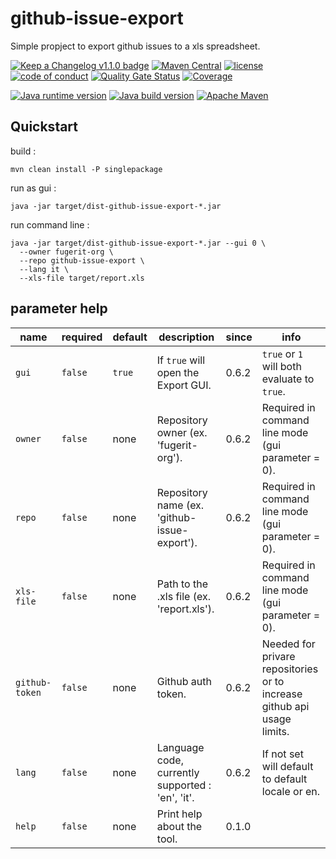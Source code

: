 # github-issue-export

Simple propject to export github issues to a xls spreadsheet.

[![Keep a Changelog v1.1.0 badge](https://img.shields.io/badge/changelog-Keep%20a%20Changelog%20v1.1.0-%23E05735)](https://github.com/fugerit-org/github-issue-export/blob/master/CHANGELOG.md) 
[![Maven Central](https://img.shields.io/maven-central/v/org.fugerit.java/github-issue-export.svg)](https://mvnrepository.com/artifact/org.fugerit.java/github-issue-export)
[![license](https://img.shields.io/badge/License-Apache%20License%202.0-teal.svg)](https://opensource.org/licenses/Apache-2.0)
[![code of conduct](https://img.shields.io/badge/conduct-Contributor%20Covenant-purple.svg)](https://github.com/fugerit-org/fj-universe/blob/main/CODE_OF_CONDUCT.md)
[![Quality Gate Status](https://sonarcloud.io/api/project_badges/measure?project=fugerit-org_github-issue-export&metric=alert_status)](https://sonarcloud.io/summary/new_code?id=fugerit-org_github-issue-export)
[![Coverage](https://sonarcloud.io/api/project_badges/measure?project=fugerit-org_github-issue-export&metric=coverage)](https://sonarcloud.io/summary/new_code?id=fugerit-org_github-issue-export)

[![Java runtime version](https://img.shields.io/badge/run%20on-java%208+-%23113366.svg?style=for-the-badge&logo=openjdk&logoColor=white)](https://universe.fugerit.org/src/docs/versions/java8.html)
[![Java build version](https://img.shields.io/badge/build%20on-java%2011+-%23ED8B00.svg?style=for-the-badge&logo=openjdk&logoColor=white)](https://universe.fugerit.org/src/docs/versions/java11.html)
[![Apache Maven](https://img.shields.io/badge/Apache%20Maven-3.9.0+-C71A36?style=for-the-badge&logo=Apache%20Maven&logoColor=white)](https://universe.fugerit.org/src/docs/versions/maven3_9.html)

## Quickstart

build : 

`mvn clean install -P singlepackage`

run as gui : 

`java -jar target/dist-github-issue-export-*.jar`

run command line : 

``` 
java -jar target/dist-github-issue-export-*.jar --gui 0 \
  --owner fugerit-org \
  --repo github-issue-export \
  --lang it \
  --xls-file target/report.xls 
```

## **parameter help**  

| **name** | **required** | **default** | **description** | **since** | **info**  |
|---------------|---------------|---------------|---------------|---------------|---------------|
| `gui` | `false` | `true` | If `true` will open the Export GUI. | 0.6.2 | `true` or `1` will both evaluate to `true`.  |
| `owner` | `false` | none | Repository owner (ex. 'fugerit-org'). | 0.6.2 | Required in command line mode (gui parameter = 0).  |
| `repo` | `false` | none | Repository name (ex. 'github-issue-export'). | 0.6.2 | Required in command line mode (gui parameter = 0).  |
| `xls-file` | `false` | none | Path to the .xls file (ex. 'report.xls'). | 0.6.2 | Required in command line mode (gui parameter = 0).  |
| `github-token` | `false` | none | Github auth token. | 0.6.2 | Needed for privare repositories or to increase github api usage limits.  |
| `lang` | `false` | none | Language code, currently supported : 'en', 'it'. | 0.6.2 | If not set will default to default locale or en.  |
| `help` | `false` | none | Print help about the tool. | 0.1.0 |   |

